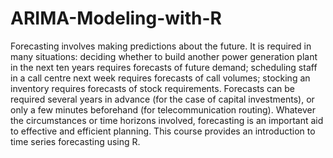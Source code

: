 # ARIMA-Modeling-with-R
Forecasting involves making predictions about the future. It is required in many situations: deciding whether to build another power generation plant in the next ten years requires forecasts of future demand; scheduling staff in a call centre next week requires forecasts of call volumes; stocking an inventory requires forecasts of stock requirements. Forecasts can be required several years in advance (for the case of capital investments), or only a few minutes beforehand (for telecommunication routing). Whatever the circumstances or time horizons involved, forecasting is an important aid to effective and efficient planning. This course provides an introduction to time series forecasting using R.
